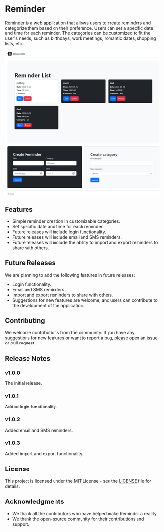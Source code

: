 # Reminder

Reminder is a web application that allows users to create reminders and categorize them based on their preference. Users can set a specific date and time for each reminder. The categories can be customized to fit the user's needs, such as birthdays, work meetings, romantic dates, shopping lists, etc.

![Screenshot of the Reminder App](https://github.com/mdabagh/reminder/blob/main/screenshot.png)

## Features

- Simple reminder creation in customizable categories.
- Set specific date and time for each reminder.
- Future releases will include login functionality.
- Future releases will include email and SMS reminders.
- Future releases will include the ability to import and export reminders to share with others.

## Future Releases

We are planning to add the following features in future releases:

- Login functionality.
- Email and SMS reminders.
- Import and export reminders to share with others.
- Suggestions for new features are welcome, and users can contribute to the development of the application.

## Contributing

We welcome contributions from the community. If you have any suggestions for new features or want to report a bug, please open an issue or pull request. 

## Release Notes
### v1.0.0
The initial release.

### v1.0.1
Added login functionality.

### v1.0.2
Added email and SMS reminders.

### v1.0.3
Added import and export functionality.

## License

This project is licensed under the MIT License - see the [LICENSE](LICENSE) file for details.

## Acknowledgments

- We thank all the contributors who have helped make Reminder a reality.
- We thank the open-source community for their contributions and support.
